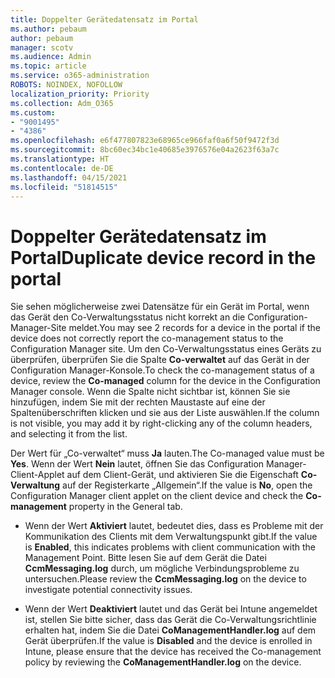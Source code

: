 ```yaml
---
title: Doppelter Gerätedatensatz im Portal
ms.author: pebaum
author: pebaum
manager: scotv
ms.audience: Admin
ms.topic: article
ms.service: o365-administration
ROBOTS: NOINDEX, NOFOLLOW
localization_priority: Priority
ms.collection: Adm_O365
ms.custom:
- "9001495"
- "4386"
ms.openlocfilehash: e6f477807823e68965ce966faf0a6f50f9472f3d
ms.sourcegitcommit: 8bc60ec34bc1e40685e3976576e04a2623f63a7c
ms.translationtype: HT
ms.contentlocale: de-DE
ms.lasthandoff: 04/15/2021
ms.locfileid: "51814515"
---
```

# <a name="duplicate-device-record-in-the-portal"></a><span data-ttu-id="e661c-102">Doppelter Gerätedatensatz im Portal</span><span class="sxs-lookup"><span data-stu-id="e661c-102">Duplicate device record in the portal</span></span>

<span data-ttu-id="e661c-103">Sie sehen möglicherweise zwei Datensätze für ein Gerät im Portal, wenn das Gerät den Co-Verwaltungsstatus nicht korrekt an die Configuration-Manager-Site meldet.</span><span class="sxs-lookup"><span data-stu-id="e661c-103">You may see 2 records for a device in the portal if the device does not correctly report the co-management status to the Configuration Manager site.</span></span> <span data-ttu-id="e661c-104">Um den Co-Verwaltungsstatus eines Geräts zu überprüfen, überprüfen Sie die Spalte **Co-verwaltet** auf das Gerät in der Configuration Manager-Konsole.</span><span class="sxs-lookup"><span data-stu-id="e661c-104">To check the co-management status of a device, review the **Co-managed** column for the device in the Configuration Manager console.</span></span> <span data-ttu-id="e661c-105">Wenn die Spalte nicht sichtbar ist, können Sie sie hinzufügen, indem Sie mit der rechten Maustaste auf eine der Spaltenüberschriften klicken und sie aus der Liste auswählen.</span><span class="sxs-lookup"><span data-stu-id="e661c-105">If the column is not visible, you may add it by right-clicking any of the column headers, and selecting it from the list.</span></span>

<span data-ttu-id="e661c-106">Der Wert für „Co-verwaltet“ muss **Ja** lauten.</span><span class="sxs-lookup"><span data-stu-id="e661c-106">The Co-managed value must be **Yes**.</span></span> <span data-ttu-id="e661c-107">Wenn der Wert **Nein** lautet, öffnen Sie das Configuration Manager-Client-Applet auf dem Client-Gerät, und aktivieren Sie die Eigenschaft **Co-Verwaltung** auf der Registerkarte „Allgemein“.</span><span class="sxs-lookup"><span data-stu-id="e661c-107">If the value is **No**, open the Configuration Manager client applet on the client device and check the **Co-management** property in the General tab.</span></span>

- <span data-ttu-id="e661c-108">Wenn der Wert **Aktiviert** lautet, bedeutet dies, dass es Probleme mit der Kommunikation des Clients mit dem Verwaltungspunkt gibt.</span><span class="sxs-lookup"><span data-stu-id="e661c-108">If the value is **Enabled**, this indicates problems with client communication with the Management Point.</span></span> <span data-ttu-id="e661c-109">Bitte lesen Sie auf dem Gerät die Datei **CcmMessaging.log** durch, um mögliche Verbindungsprobleme zu untersuchen.</span><span class="sxs-lookup"><span data-stu-id="e661c-109">Please review the **CcmMessaging.log** on the device to investigate potential connectivity issues.</span></span>

- <span data-ttu-id="e661c-110">Wenn der Wert **Deaktiviert** lautet und das Gerät bei Intune angemeldet ist, stellen Sie bitte sicher, dass das Gerät die Co-Verwaltungsrichtlinie erhalten hat, indem Sie die Datei **CoManagementHandler.log** auf dem Gerät überprüfen.</span><span class="sxs-lookup"><span data-stu-id="e661c-110">If the value is **Disabled** and the device is enrolled in Intune, please ensure that the device has received the Co-management policy by reviewing the **CoManagementHandler.log** on the device.</span></span>
